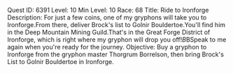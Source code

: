Quest ID: 6391
Level: 10
Min Level: 10
Race: 68
Title: Ride to Ironforge
Description: For just a few coins, one of my gryphons will take you to Ironforge.From there, deliver Brock's list to Golnir Bouldertoe.You'll find him in the Deep Mountain Mining Guild.That's in the Great Forge District of Ironforge, which is right where my gryphon will drop you off!$B$BSpeak to me again when you're ready for the journey.
Objective: Buy a gryphon to Ironforge from the gryphon master Thorgrum Borrelson, then bring Brock's List to Golnir Bouldertoe in Ironforge.
